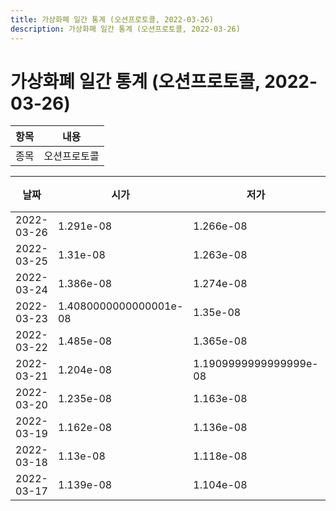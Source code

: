 ```yaml
---
title: 가상화폐 일간 통계 (오션프로토콜, 2022-03-26)
description: 가상화폐 일간 통계 (오션프로토콜, 2022-03-26)
---
```


가상화폐 일간 통계 (오션프로토콜, 2022-03-26)
===

|항목|내용|
|--|--|
|종목|오션프로토콜||마켓|BTC-OCEAN||종류|일 단위 캔들||기간|2022-03-17T09:00:00 - 2022-03-26T09:00:00|

|날짜|시가|저가|고가|종가|비고|
|--|--|--|--|--|--|
|2022-03-26|1.291e-08|1.266e-08|1.292e-08|1.273e-08|    |
|2022-03-25|1.31e-08|1.263e-08|1.3600000000000001e-08|1.292e-08|    |
|2022-03-24|1.386e-08|1.274e-08|1.425e-08|1.31e-08|    |
|2022-03-23|1.4080000000000001e-08|1.35e-08|1.455e-08|1.4029999999999999e-08|    |
|2022-03-22|1.485e-08|1.365e-08|1.632e-08|1.41e-08|    |
|2022-03-21|1.204e-08|1.1909999999999999e-08|1.821e-08|1.4840000000000001e-08|    |
|2022-03-20|1.235e-08|1.163e-08|1.235e-08|1.204e-08|    |
|2022-03-19|1.162e-08|1.136e-08|1.297e-08|1.232e-08|    |
|2022-03-18|1.13e-08|1.118e-08|1.165e-08|1.138e-08|    |
|2022-03-17|1.139e-08|1.104e-08|1.2150000000000001e-08|1.136e-08|    |
